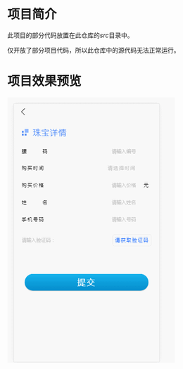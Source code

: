 # 项目简介
此项目的部分代码放置在此仓库的*src*目录中。

仅开放了部分项目代码，所以此仓库中的源代码无法正常运行。

# 项目效果预览
![](./demonstration/demonstration.gif)

